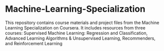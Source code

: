 # Machine-Learning-Specialization
This repository contains course materials and project files from the Machine Learning Specialization on Coursera. It includes resources from three courses: Supervised Machine Learning: Regression and Classification, Advanced Learning Algorithms & Unsupervised Learning, Recommenders, and Reinforcement Learning
